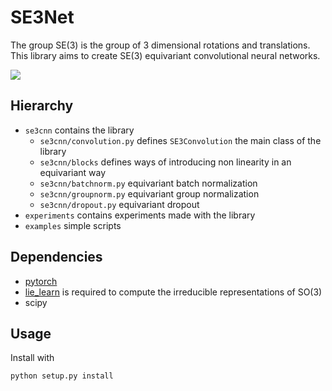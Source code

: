 # SE3Net

The group SE(3) is the group of 3 dimensional rotations and translations.
This library aims to create SE(3) equivariant convolutional neural networks.

![](https://github.com/antigol/se3net/raw/master/examples/plots/kernels.png)

## Hierarchy

- `se3cnn` contains the library
  - `se3cnn/convolution.py` defines `SE3Convolution` the main class of the library
  - `se3cnn/blocks` defines ways of introducing non linearity in an equivariant way
  - `se3cnn/batchnorm.py` equivariant batch normalization
  - `se3cnn/groupnorm.py` equivariant group normalization
  - `se3cnn/dropout.py` equivariant dropout
- `experiments` contains experiments made with the library
- `examples` simple scripts

## Dependencies

- [pytorch](https://pytorch.org)
- [lie_learn](https://github.com/AMLab-Amsterdam/lie_learn) is required to compute the irreducible representations of SO(3)
- scipy

## Usage

Install with
```
python setup.py install
```
